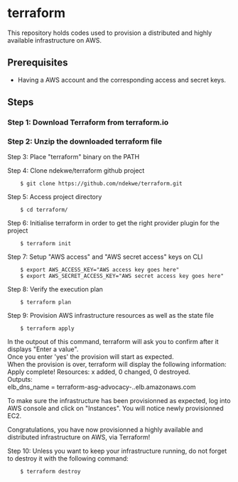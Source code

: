 # terraform
This repository holds codes used to provision a distributed and highly available infrastructure on AWS.

## Prerequisites
- Having a AWS account and the corresponding access and secret keys.

## Steps
### Step 1: Download Terraform from terraform.io

### Step 2: Unzip the downloaded terraform file

Step 3: Place "terraform" binary on the PATH

Step 4: Clone ndekwe/terraform github project

        $ git clone https://github.com/ndekwe/terraform.git
                
Step 5: Access project directory

        $ cd terraform/
        
Step 6: Initialise terraform in order to get the right provider plugin for the project

        $ terraform init 
        
Step 7: Setup "AWS access" and "AWS secret access" keys on CLI

        $ export AWS_ACCESS_KEY="AWS access key goes here"
        $ export AWS_SECRET_ACCESS_KEY="AWS secret access key goes here"
        
Step 8: Verify the execution plan

        $ terraform plan
        
Step 9: Provision AWS infrastructure resources as well as the state file 

        $ terraform apply
        
In the outpout of this command, terraform will ask you to confirm after it displays "Enter a value".  \
Once you enter 'yes' the provision will start as expected. \
When the provision is over, terraform will display the following information: \
        Apply complete! Resources: x added, 0 changed, 0 destroyed. \
        Outputs:\
        elb_dns_name = terraform-asg-advocacy-<ID>.<region>.elb.amazonaws.com
   
To make sure the infrastructure has been provisionned as expected, log into AWS console and click on "Instances". 
You will notice newly provisionned EC2. 

Congratulations, you have now provisionned a highly available and distributed infrastructure on AWS, via Terraform!

Step 10: Unless you want to keep your infrastructure running, do not forget to destroy it with the following command:
        
        $ terraform destroy
